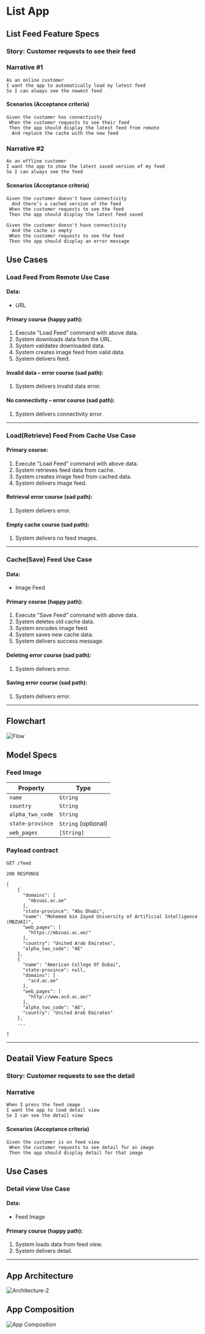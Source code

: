 # List App



## List Feed Feature Specs

### Story: Customer requests to see their feed

### Narrative #1

```
As an online customer
I want the app to automatically load my latest feed
So I can always see the newest feed
```

#### Scenarios (Acceptance criteria)

```
Given the customer has connectivity
 When the customer requests to see their feed
 Then the app should display the latest feed from remote
  And replace the cache with the new feed
```

### Narrative #2

```
As an offline customer
I want the app to show the latest saved version of my feed
So I can always see the feed
```

#### Scenarios (Acceptance criteria)

```
Given the customer doesn't have connectivity
  And there’s a cached version of the feed
 When the customer requests to see the feed
 Then the app should display the latest feed saved

Given the customer doesn't have connectivity
  And the cache is empty
 When the customer requests to see the feed
 Then the app should display an error message
```

## Use Cases

### Load Feed From Remote Use Case

#### Data:
- URL

#### Primary course (happy path):
1. Execute "Load Feed" command with above data.
2. System downloads data from the URL.
3. System validates downloaded data.
4. System creates image feed from valid data.
5. System delivers feed.

#### Invalid data – error course (sad path):
1. System delivers invalid data error.

#### No connectivity – error course (sad path):
1. System delivers connectivity error.

---

### Load(Retrieve) Feed From Cache Use Case

#### Primary course:
1. Execute "Load Feed" command with above data.
2. System retrieves feed data from cache.
4. System creates image feed from cached data.
5. System delivers image feed.

#### Retrieval error course (sad path):
1. System delivers error.

#### Empty cache course (sad path): 
1. System delivers no feed images.

---

### Cache(Save) Feed Use Case

#### Data:
- Image Feed

#### Primary course (happy path):
1. Execute "Save Feed" command with above data.
2. System deletes old cache data.
3. System encodes image feed.
5. System saves new cache data.
6. System delivers success message.

#### Deleting error course (sad path):
1. System delivers error.

#### Saving error course (sad path):
1. System delivers error.

---

## Flowchart

![Flow](https://github.com/afsalkp007/ListApp/assets/23147303/db817174-4f3e-4d24-af2a-492531d52dbf)

## Model Specs

### Feed Image

| Property        | Type                |
|-----------------|---------------------|
| `name`          | `String`            |
| `country`       | `String`            |
| `alpha_two_code`| `String`            |
| `state-province`| `String` (optional) |
| `web_pages`     | `[String]`          |

### Payload contract

```
GET /feed

200 RESPONSE

[
    {
      "domains": [
        "mbzuai.ac.ae"
      ],
      "state-province": "Abu Dhabi",
      "name": "Mohamed bin Zayed University of Artificial Intelligence (MBZUAI)",
      "web_pages": [
        "https://mbzuai.ac.ae/"
      ],
      "country": "United Arab Emirates",
      "alpha_two_code": "AE"
    },
    {
      "name": "American College Of Dubai",
      "state-province": null,
      "domains": [
        "acd.ac.ae"
      ],
      "web_pages": [
        "http://www.acd.ac.ae/"
      ],
      "alpha_two_code": "AE",
      "country": "United Arab Emirates"
    },
    ...

]

```

---

## Deatail View Feature Specs

### Story: Customer requests to see the detail

### Narrative

```
When I press the feed image
I want the app to load detail view
So I can see the detail view
```

#### Scenarios (Acceptance criteria)

```
Given the customer is on feed view
 When the customer requests to see detail for an image
 Then the app should display detail for that image

```

## Use Cases

### Detail view Use Case

#### Data:
- Feed Image

#### Primary course (happy path):
1. System loads data from feed view.
2. System delivers detail.

---

## App Architecture

![Architecture-2](https://github.com/afsalkp007/ListApp/assets/23147303/32901349-92d6-4f3a-9524-1dbf898ca271)

## App Composition

![App Composition](https://github.com/afsalkp007/ListApp/assets/23147303/6c0fbc2d-327d-442d-8d83-4d6ea549767a)





